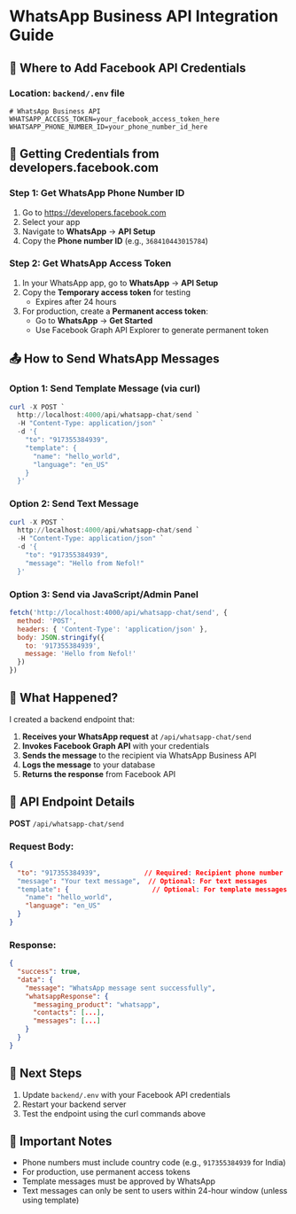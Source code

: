 # WhatsApp Business API Integration Guide

## 📍 Where to Add Facebook API Credentials

### Location: `backend/.env` file

```env
# WhatsApp Business API
WHATSAPP_ACCESS_TOKEN=your_facebook_access_token_here
WHATSAPP_PHONE_NUMBER_ID=your_phone_number_id_here
```

## 🔑 Getting Credentials from developers.facebook.com

### Step 1: Get WhatsApp Phone Number ID
1. Go to https://developers.facebook.com
2. Select your app
3. Navigate to **WhatsApp** → **API Setup**
4. Copy the **Phone number ID** (e.g., `368410443015784`)

### Step 2: Get WhatsApp Access Token
1. In your WhatsApp app, go to **WhatsApp** → **API Setup**
2. Copy the **Temporary access token** for testing
   - Expires after 24 hours
3. For production, create a **Permanent access token**:
   - Go to **WhatsApp** → **Get Started**
   - Use Facebook Graph API Explorer to generate permanent token

## 📤 How to Send WhatsApp Messages

### Option 1: Send Template Message (via curl)
```powershell
curl -X POST `
  http://localhost:4000/api/whatsapp-chat/send `
  -H "Content-Type: application/json" `
  -d '{
    "to": "917355384939",
    "template": {
      "name": "hello_world",
      "language": "en_US"
    }
  }'
```

### Option 2: Send Text Message
```powershell
curl -X POST `
  http://localhost:4000/api/whatsapp-chat/send `
  -H "Content-Type: application/json" `
  -d '{
    "to": "917355384939",
    "message": "Hello from Nefol!"
  }'
```

### Option 3: Send via JavaScript/Admin Panel
```javascript
fetch('http://localhost:4000/api/whatsapp-chat/send', {
  method: 'POST',
  headers: { 'Content-Type': 'application/json' },
  body: JSON.stringify({
    to: '917355384939',
    message: 'Hello from Nefol!'
  })
})
```

## 🔄 What Happened?

I created a backend endpoint that:

1. **Receives your WhatsApp request** at `/api/whatsapp-chat/send`
2. **Invokes Facebook Graph API** with your credentials
3. **Sends the message** to the recipient via WhatsApp Business API
4. **Logs the message** to your database
5. **Returns the response** from Facebook API

## 🎯 API Endpoint Details

**POST** `/api/whatsapp-chat/send`

### Request Body:

```json
{
  "to": "917355384939",           // Required: Recipient phone number
  "message": "Your text message",  // Optional: For text messages
  "template": {                     // Optional: For template messages
    "name": "hello_world",
    "language": "en_US"
  }
}
```

### Response:

```json
{
  "success": true,
  "data": {
    "message": "WhatsApp message sent successfully",
    "whatsappResponse": {
      "messaging_product": "whatsapp",
      "contacts": [...],
      "messages": [...]
    }
  }
}
```

## 🚀 Next Steps

1. Update `backend/.env` with your Facebook API credentials
2. Restart your backend server
3. Test the endpoint using the curl commands above

## 📝 Important Notes

- Phone numbers must include country code (e.g., `917355384939` for India)
- For production, use permanent access tokens
- Template messages must be approved by WhatsApp
- Text messages can only be sent to users within 24-hour window (unless using template)

